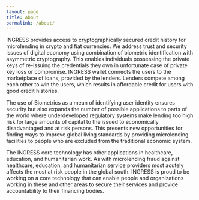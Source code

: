 ```yaml
---
layout: page
title: About
permalink: /about/
---
```


INGRESS provides access to cryptographically secured credit history for microlending in crypto and fiat currencies. We
address trust and security issues of digital economy using combination of biometric identification with asymmetric
cryptography. This enables individuals possessing the private keys of re-issuing the credentials they own in unfortunate
case of private key loss or compromise. INGRESS wallet connects the users to the marketplace of loans, provided by the
lenders. Lenders compete among each other to win the users, which results in affordable credit for users with good
credit histories.

The use of Biometrics as a mean of identifying user identity ensures security but also expands the number of possible
applications to parts of the world where underdeveloped regulatory systems make lending too high risk for large amounts
of capital to the issued to economically disadvantaged and at risk persons. This presents new opportunities for finding
ways to improve global living standards by providing microlending facilities to people who are excluded from the
traditional economic system.

The INGRESS core technology has other applications in healthcare, education, and humanitarian work. As with microlending
fraud against healthcare, education, and humanitarian service providers most acutely affects the most at risk people in
the global south. INGRESS is proud to be working on a core technology that can enable people and organizations working
in these and other areas to secure their services and provide accountability to their financing bodies.

